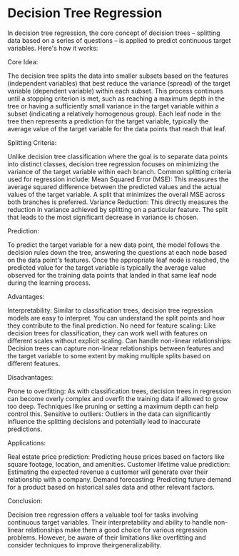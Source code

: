 # Decision Tree Regression

In decision tree regression, the core concept of decision trees – splitting data based on a series of questions – is applied to predict continuous target variables. Here's how it works:

Core Idea:

The decision tree splits the data into smaller subsets based on the features (independent variables) that best reduce the variance (spread) of the target variable (dependent variable) within each subset.
This process continues until a stopping criterion is met, such as reaching a maximum depth in the tree or having a sufficiently small variance in the target variable within a subset (indicating a relatively homogenous group).
Each leaf node in the tree then represents a prediction for the target variable, typically the average value of the target variable for the data points that reach that leaf.

Splitting Criteria:

Unlike decision tree classification where the goal is to separate data points into distinct classes, decision tree regression focuses on minimizing the variance of the target variable within each branch.
Common splitting criteria used for regression include:
  Mean Squared Error (MSE): This measures the average squared difference between the predicted values and the actual values of the target variable. A split that minimizes the overall MSE across both branches is preferred.
  Variance Reduction: This directly measures the reduction in variance achieved by splitting on a particular feature. The split that leads to the most significant decrease in variance is chosen.

Prediction:

To predict the target variable for a new data point, the model follows the decision rules down the tree, answering the questions at each node based on the data point's features.
Once the appropriate leaf node is reached, the predicted value for the target variable is typically the average value observed for the training data points that landed in that same leaf node during the learning process.

Advantages:

Interpretability: Similar to classification trees, decision tree regression models are easy to interpret. You can understand the split points and how they contribute to the final prediction.
No need for feature scaling: Like decision trees for classification, they can work well with features on different scales without explicit scaling.
Can handle non-linear relationships: Decision trees can capture non-linear relationships between features and the target variable to some extent by making multiple splits based on different features.

Disadvantages:

Prone to overfitting: As with classification trees, decision trees in regression can become overly complex and overfit the training data if allowed to grow too deep. Techniques like pruning or setting a maximum depth can help control this.
Sensitive to outliers: Outliers in the data can significantly influence the splitting decisions and potentially lead to inaccurate predictions.

Applications:

Real estate price prediction: Predicting house prices based on factors like square footage, location, and amenities.
Customer lifetime value prediction: Estimating the expected revenue a customer will generate over their relationship with a company.
Demand forecasting: Predicting future demand for a product based on historical sales data and other relevant factors.

Conclusion:

Decision tree regression offers a valuable tool for tasks involving continuous target variables. Their interpretability and ability to handle non-linear relationships make them a good choice for various regression problems. However, be aware of their limitations like overfitting and consider techniques to improve theirgeneralizability.
